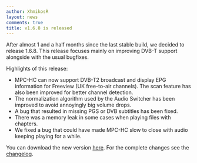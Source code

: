 ```yaml
---
author: XhmikosR
layout: news
comments: true
title: v1.6.8 is released
---
```


After almost 1 and a half months since the last stable build, we decided to release 1.6.8.
This release focuses mainly on improving DVB-T support alongside with the usual bugfixes.

Highlights of this release:

* MPC-HC can now support DVB-T2 broadcast and display EPG information for Freeview (UK free-to-air channels).
  The scan feature has also been improved for better channel detection.
* The normalization algorithm used by the Audio Switcher has been improved to avoid annoyingly big volume drops.
* A bug that resulted in missing PGS or DVB subtitles has been fixed.
* There was a memory leak in some cases when playing files with chapters.
* We fixed a bug that could have made MPC-HC slow to close with audio keeping playing for a while.

You can download the new version [here](/downloads/).
For the complete changes see the [changelog](/changelog/).
